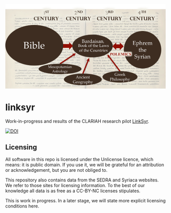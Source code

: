 ![logo](images/linksyr.png)

# linksyr
Work-in-progress and results of the CLARIAH research pilot
[LinkSyr](https://www.clariah.nl/projecten/research-pilots/linksyr/linksyr).

[![DOI](https://zenodo.org/badge/120422030.svg)](https://doi.org/10.5281/zenodo.3378550)

## Licensing

All software in this repo is licensed under the Unlicense licence, which means: it is public domain.
If you use it, we will be grateful for an attribution or acknowledgement, but you are not obliged to.

This repository also contains data from the SEDRA and Syriaca websites.
We refer to those sites for licensing information.
To the best of our knowledge all data is as free as a CC-BY-NC licenses stipulates.

This is work in progress.
In a later stage, we will state more explicit licensing conditions here.
